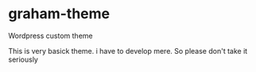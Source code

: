 # graham-theme
Wordpress custom theme

This is very basick theme. i have to develop mere. So please don't take it seriously
